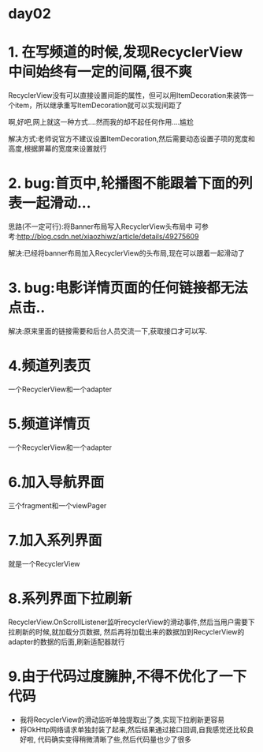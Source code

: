 # day02

# 1. 在写频道的时候,发现RecyclerView中间始终有一定的间隔,很不爽

RecyclerView没有可以直接设置间距的属性，但可以用ItemDecoration来装饰一个item，所以继承重写ItemDecoration就可以实现间距了

啊,好吧,网上就这一种方式....然而我的却不起任何作用....尴尬

解决方式:老师说官方不建议设置ItemDecoration,然后需要动态设置子项的宽度和高度,根据屏幕的宽度来设置就行

# 2. bug:首页中,轮播图不能跟着下面的列表一起滑动...

思路(不一定可行):将Banner布局写入RecyclerView头布局中
可参考:http://blog.csdn.net/xiaozhiwz/article/details/49275609

解决:已经将banner布局加入RecyclerView的头布局,现在可以跟着一起滑动了

# 3. bug:电影详情页面的任何链接都无法点击..

解决:原来里面的链接需要和后台人员交流一下,获取接口才可以写.

# 4.频道列表页

一个RecyclerView和一个adapter

# 5.频道详情页

一个RecyclerView和一个adapter

# 6.加入导航界面

三个fragment和一个viewPager

# 7.加入系列界面

就是一个RecyclerView

# 8.系列界面下拉刷新

RecyclerView.OnScrollListener监听recyclerView的滑动事件,然后当用户需要下拉刷新的时候,就加载分页数据,
然后再将加载出来的数据加到RecyclerView的adapter的数据的后面,刷新适配器就行

# 9.由于代码过度臃肿,不得不优化了一下代码

- 我将RecyclerView的滑动监听单独提取出了类,实现下拉刷新更容易
- 将OkHttp网络请求单独封装了起来,然后结果通过接口回调,自我感觉还比较良好啦,
代码确实变得稍微清晰了些,然后代码量也少了很多